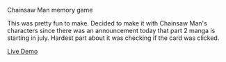 Chainsaw Man memory game

This was pretty fun to make. Decided to make it with Chainsaw Man's characters since there was an announcement today that part 2 manga is starting in july. Hardest part about it was checking if the card was clicked.


<a href="https://kyogan12.github.io/ChainsawMan-memory-card-game/">Live Demo</a>
